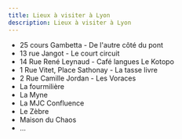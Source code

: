 ```yaml
---
title: Lieux à visiter à Lyon
description: Lieux à visiter à Lyon
---
```


* 25 cours Gambetta - De l'autre côté du pont
* 13 rue Jangot - Le court circuit
* 14 Rue René Leynaud - Café langues Le Kotopo 
* 1 Rue Vitet, Place Sathonay - La tasse livre
* 2 Rue Camille Jordan - Les Voraces
* La fourmilière
* La Myne
* La MJC Confluence
* Le Zèbre
* Maison du Chaos
* ...
